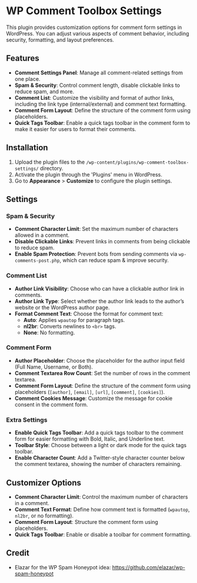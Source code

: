 # WP Comment Toolbox Settings

This plugin provides customization options for comment form settings in WordPress. You can adjust various aspects of comment behavior, including security, formatting, and layout preferences.

## Features

- **Comment Settings Panel**: Manage all comment-related settings from one place.
- **Spam & Security**: Control comment length, disable clickable links to reduce spam, and more.
- **Comment List**: Customize the visibility and format of author links, including the link type (internal/external) and comment text formatting.
- **Comment Form Layout**: Define the structure of the comment form using placeholders.
- **Quick Tags Toolbar**: Enable a quick tags toolbar in the comment form to make it easier for users to format their comments.

## Installation

1. Upload the plugin files to the `/wp-content/plugins/wp-comment-toolbox-settings/` directory.
2. Activate the plugin through the 'Plugins' menu in WordPress.
3. Go to **Appearance** > **Customize** to configure the plugin settings.

## Settings

### Spam & Security

- **Comment Character Limit**: Set the maximum number of characters allowed in a comment.
- **Disable Clickable Links**: Prevent links in comments from being clickable to reduce spam.
- **Enable Spam Protection**: Prevent bots from sending comments via `wp-comments-post.php`, which can reduce spam & improve security.

### Comment List

- **Author Link Visibility**: Choose who can have a clickable author link in comments.
- **Author Link Type**: Select whether the author link leads to the author’s website or the WordPress author page.
- **Format Comment Text**: Choose the format for comment text:
  - **Auto**: Applies `wpautop` for paragraph tags.
  - **nl2br**: Converts newlines to `<br>` tags.
  - **None**: No formatting.

### Comment Form

- **Author Placeholder**: Choose the placeholder for the author input field (Full Name, Username, or Both).
- **Comment Textarea Row Count**: Set the number of rows in the comment textarea.
- **Comment Form Layout**: Define the structure of the comment form using placeholders (`[author]`, `[email]`, `[url]`, `[comment]`, `[cookies]`).
- **Comment Cookies Message**: Customize the message for cookie consent in the comment form.

### Extra Settings

- **Enable Quick Tags Toolbar**: Add a quick tags toolbar to the comment form for easier formatting with Bold, Italic, and Underline text.
- **Toolbar Style**: Choose between a light or dark mode for the quick tags toolbar.
- **Enable Character Count**: Add a Twitter-style character counter below the comment textarea, showing the number of characters remaining.

## Customizer Options

- **Comment Character Limit**: Control the maximum number of characters in a comment.
- **Comment Text Format**: Define how comment text is formatted (`wpautop`, `nl2br`, or no formatting).
- **Comment Form Layout**: Structure the comment form using placeholders.
- **Quick Tags Toolbar**: Enable or disable a toolbar for comment formatting.




## Credit
- Elazar for the WP Spam Honeypot idea: https://github.com/elazar/wp-spam-honeypot